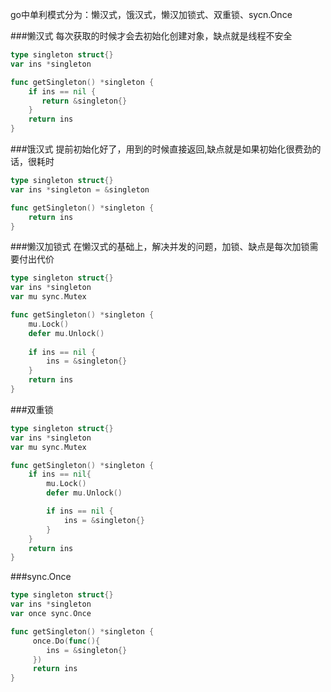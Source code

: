 go中单利模式分为：懒汉式，饿汉式，懒汉加锁式、双重锁、sycn.Once

###懒汉式
每次获取的时候才会去初始化创建对象，缺点就是线程不安全
```go
type singleton struct{}
var ins *singleton

func getSingleton() *singleton {
    if ins == nil {
       return &singleton{}
    }
    return ins
}
```

###饿汉式
提前初始化好了，用到的时候直接返回,缺点就是如果初始化很费劲的话，很耗时
```go
type singleton struct{}
var ins *singleton = &singleton

func getSingleton() *singleton {
	return ins
}
```

###懒汉加锁式
在懒汉式的基础上，解决并发的问题，加锁、缺点是每次加锁需要付出代价
```go
type singleton struct{}
var ins *singleton
var mu sync.Mutex

func getSingleton() *singleton {
	mu.Lock()
	defer mu.Unlock()
	
	if ins == nil {
		ins = &singleton{}
	}
	return ins
}
```

###双重锁
```go
type singleton struct{}
var ins *singleton
var mu sync.Mutex

func getSingleton() *singleton {
	if ins == nil{
		mu.Lock()
        defer mu.Unlock()

        if ins == nil {
            ins = &singleton{}
        }
	}
    return ins
}
```
###sync.Once
```go
type singleton struct{}
var ins *singleton
var once sync.Once

func getSingleton() *singleton {
     once.Do(func(){
        ins = &singleton{}
     })
     return ins
}
```
